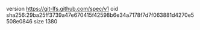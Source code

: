 version https://git-lfs.github.com/spec/v1
oid sha256:29ba25ff3739a47e670415f42598b6e34a7178f7d7f063881d4270e5508e0846
size 1380
